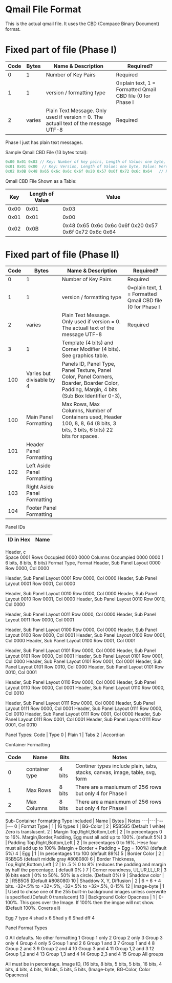 # Qmail File Format

This is the actual qmail file. It uses the CBD (Compace Binary Document) format.

# Fixed part of file (Phase I)

Code | Bytes | Name & Description | Required?
---|---|---|---
0 | 1 | Number of Key Pairs | Required 
1 | 1 | version / formatting type | 0=plain text, 1 = Formatted Qmail CBD file (0 for Phase I| Required 
2 | varies | Plain Text Message. Only used if version = 0. The actuall text of the message UTF-8 | Required 

Phase I just has plain text messages. 

Sample Qmail CBD File (13 bytes total):
```javascript
0x00 0x01 0x03 // Key: Number of key pairs, Length of Value: one byte, Value: Three key pairs
0x01 0x01 0x00  // Key: Version, Length of Value: one byte, Value: Version 0
0x02 0x0B 0x48 0x65 0x6c 0x6c 0x6f 0x20 0x57 0x6f 0x72 0x6c 0x64   // Key: Message, Length of Value: 11, Value: Hello world
```
Qmail CBD File Shown as a Table:

Key | Length of Value | Value
---|---|---
0x00 | 0x01 | 0x03 
0x01 | 0x01 | 0x00  
0x02 | 0x0B | 0x48 0x65 0x6c 0x6c 0x6f 0x20 0x57 0x6f 0x72 0x6c 0x64  


# Fixed part of file (Phase II)

Code | Bytes | Name & Description | Required?
---|---|---|---
0 | 1 | Number of Key Pairs | Required 
1 | 1 | version / formatting type | 0=plain text, 1 = Formatted Qmail CBD file (0 for Phase I| Required 
2 | varies | Plain Text Message. Only used if version = 0. The actuall text of the message UTF-8 | Required 
3 | 1 | Template (4 bits) and Corner Modifier (4 bits). See graphics table. 
100 | Varies but divisable by 4 | Panels ID, Panel Type, Panel Texture, Panel Color, Panel Corners, Boarder, Boarder Color, Padding, Margin, 4 bits (Sub Box Identifier 0-3), 
100 | Main Panel Formatting | Max Rows, Max Columns, Number of Containers used, Header 100, 8, 8, 64 (8 bits, 3 bits, 3 bits, 6 bits) 22 bits for spaces. 
101 | Header Panel Formatting
102 | Left Aside Panel Formatting
103 | Right Aside Panel Formatting
104 | Footer Panel Formatting

Panel IDs

ID in Hex| Name
---|---
Header, c    
  Space 0001 Rows Occupied 0000 0000 Columns Occumpied 0000 0000 ( 6 bits, 8 bits, 8 bits) Format Type, Format
Header, Sub Panel Layout 0000  Row 0000, Col 0000 

Header, Sub Panel Layout 0001  Row 0000, Col 0000 
Header, Sub Panel Layout 0001  Row 0001, Col 0000

Header, Sub Panel Layout 0010  Row 0000, Col 0000 
Header, Sub Panel Layout 0010  Row 0001, Col 0000 
Header, Sub Panel Layout 0010  Row 0010, Col 0000 

Header, Sub Panel Layout 0011  Row 0000, Col 0000 
Header, Sub Panel Layout 0011  Row 0000, Col 0001 

Header, Sub Panel Layout 0100  Row 0000, Col 0000 
Header, Sub Panel Layout 0100  Row 0000, Col 0001 
Header, Sub Panel Layout 0100  Row 0001, Col 0000 
Header, Sub Panel Layout 0100  Row 0001, Col 0001 

Header, Sub Panel Layout 0101  Row 0000, Col 0000 
Header, Sub Panel Layout 0101  Row 0000, Col 0001 
Header, Sub Panel Layout 0101  Row 0001, Col 0000 
Header, Sub Panel Layout 0101  Row 0001, Col 0001 
Header, Sub Panel Layout 0101  Row 0010, Col 0000 
Header, Sub Panel Layout 0101  Row 0010, Col 0001 

Header, Sub Panel Layout 0110  Row 0000, Col 0000 
Header, Sub Panel Layout 0110  Row 0000, Col 0001 
Header, Sub Panel Layout 0110  Row 0000, Col 0010

Header, Sub Panel Layout 0111  Row 0000, Col 0000 
Header, Sub Panel Layout 0111  Row 0000, Col 0001 
Header, Sub Panel Layout 0111  Row 0000, Col 0010
Header, Sub Panel Layout 0111  Row 0001, Col 0000 
Header, Sub Panel Layout 0111  Row 0001, Col 0001 
Header, Sub Panel Layout 0111  Row 0001, Col 0010


Panel Types: 
Code | Type
0 | Plain
1 | Tabs
2 | Accordian

Container Formatting

Code | Name | Bits | Notes
---|---|---|---
0 | container type | 4 bits | Continer types include plain, tabs, stacks, canvas, image, table, svg, form
1 | Max Rows | 8 bits | There are a maxiumum of 256 rows but only 4 for Phase I
2 | Max Columns | 8 bits |  There are a maxiumum of 256 rows but only 4 for Phase I



Sub-Container Formatting
Type Included | Name | Bytes | Notes
---|---|---|---
0 | Format Type | 1 | 16 types
1 | BG-Color |  2 | R5B5G5 (Default 1 white) Zero is translusent.
2 | Margin Top,Right,Bottom,Left | 2 | In percentages 0 to 16%. Margin,Border,Padding, Egg must all add up to 100%. (default 5%)
3 | Padding Top,Right,Bottom,Left | 2 | In percentages 0 to 16%. Hese four must all add up to 100% (Margin + Border + Padding + Egg = 100%) (default 5%)
4 | Egg | 1 | In percentages 1 to 100 (default 89%)
5 | Border Color | 2 | R5B5G5 (default middle gray #808080) 
6 | Border Thickness, Top,Right,Bottom,Left | 2 | In .5 % 0 to 8% (reduces the padding and margin by half the percentage. ( default 0% )
7 | Corner roundness, UL,UR,LL,LR | 3 (6 bits each | 0% to 50%. 50% is a circle. (Default 0%)
9 | Shaddow color | 2 | R5B5G5 (Default #808080)
10 | Shaddow X, Y, Diffusion | 2 | 6 + 6 + 4 bits. -32*.5% to +32*.5%, -32*.5% to +32*.5%, 0-15% 
12 | Image-byte | 1 | Used to chose one of the 255 built-in background images unless overwrite is specified.(Default 0 translucent) 
13 | Background Color Opacness | 1 | 0-100%. This goes over the Image. If 100% then the imgae will not show. (Default 100%. Covers all)

Egg 7
type 4
shad x 6
Shad y 6
Shad dff 4

Panel Format Types

0 All defaults. No other formatting
1 Group 1 only
2 Group 2 only
3 Group 3 only
4 Group 4 only
5 Group 1 and 2
6 Group 1 and 3
7 Group 1 and 4
8 Group 2 and 3
9 Group 2 and 4
10 Group 3 and 4
11 Group 1,2 and 3
12 Group 1,2 and 4
13 Group 1,3 and 4
14 Group 2,3 and 4 
15 Group All groups






All must be in percentage. Image ID, (16 bits, 8 bits, 5 bits, 5 bits, 16 bits, 4 bits, 4 bits, 4 bits, 16 bits, 5 bits, 5 bits, (Image-byte, BG-Color, Color Opacness)   

